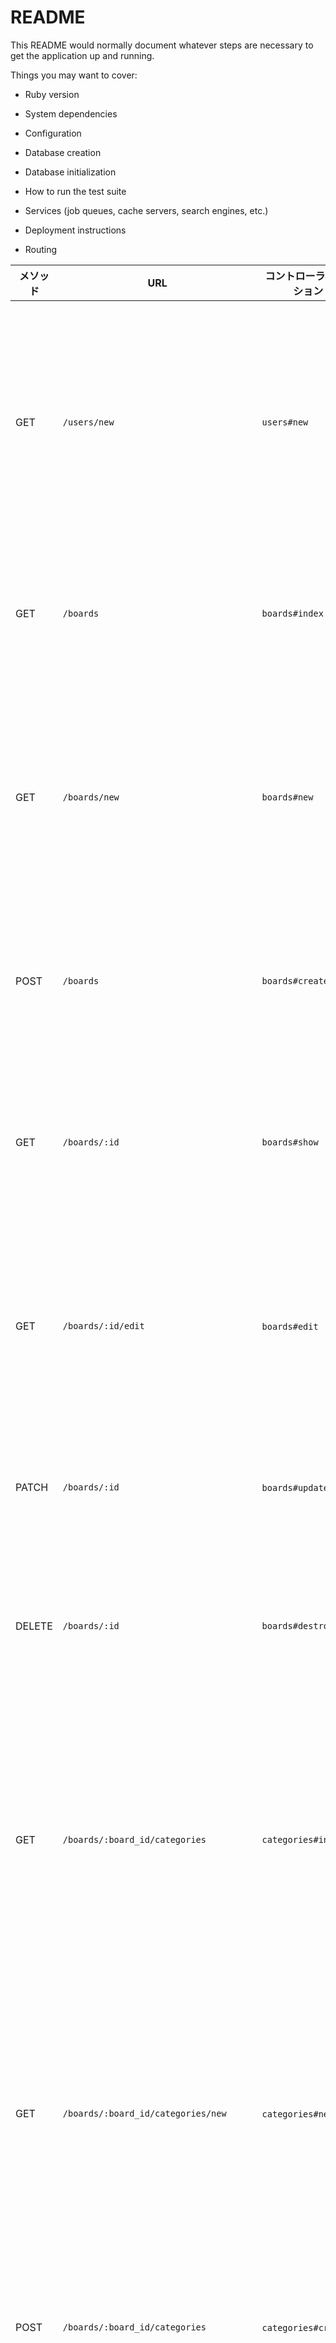 # README

This README would normally document whatever steps are necessary to get the
application up and running.

Things you may want to cover:

* Ruby version

* System dependencies

* Configuration

* Database creation

* Database initialization

* How to run the test suite

* Services (job queues, cache servers, search engines, etc.)

* Deployment instructions


* Routing

|メソッド    |URL                                       |コントローラ#アクション              |説明                             |
|----------|-------------------------------------------|---------------------------------|-----------------------------------|
| GET      | `/users/new`                              | `users#new`                     | 新しいユーザー作成フォームを表示       |
| GET      | `/boards`                                 | `boards#index`                  | ボードの一覧を表示                   |
| GET      | `/boards/new`                             | `boards#new`                    | 新しいボード作成フォームを表示         |
| POST     | `/boards`                                 | `boards#create`                 | 新しいボードを作成                   |
| GET      | `/boards/:id`                             | `boards#show`                   | 特定のボードの詳細を表示              |
| GET      | `/boards/:id/edit`                        | `boards#edit`                  　| ボード編集フォームを表示              |
| PATCH    | `/boards/:id`                             | `boards#update`                　| 特定のボードを更新                   |
| DELETE   | `/boards/:id`                             | `boards#destroy`                | 特定のボードを削除                   |
| GET      | `/boards/:board_id/categories`            | `categories#index`              | ボードに関連するカテゴリーの一覧を表示   |
| GET      | `/boards/:board_id/categories/new`        | `categories#new`              　 | 新しいカテゴリー作成フォームを表示      |
| POST     | `/boards/:board_id/categories`            | `categories#create`           　 | 新しいカテゴリーを作成                |
| GET      | `/boards/:board_id/categories/:id`        | `categories#show`             　| 特定のカテゴリーの詳細を表示           |
| GET      | `/boards/:board_id/categories/:id/edit`   | `categories#edit`        　　　　| カテゴリー編集フォームを表示           |
| PATCH    | `/boards/:board_id/categories/:id`        | `categories#update`    　　　　  | 特定のカテゴリーを更新                |
| DELETE   | `/boards/:board_id/categories/:id`        | `categories#destroy`    　　　　 | 特定のカテゴリーを削除                |